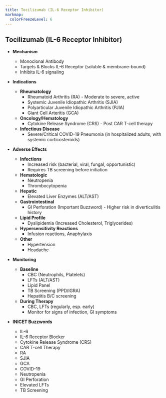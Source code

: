 ```yaml
---
title: Tocilizumab (IL-6 Receptor Inhibitor)
markmap:
  colorFreezeLevel: 6
---
```


## Tocilizumab (IL-6 Receptor Inhibitor)

-   **Mechanism**
    -   Monoclonal Antibody
    -   Targets & Blocks IL-6 Receptor (soluble & membrane-bound)
    -   Inhibits IL-6 signaling

-   **Indications**
    -   **Rheumatology**
        -   Rheumatoid Arthritis (RA) - Moderate to severe, active
        -   Systemic Juvenile Idiopathic Arthritis (SJIA)
        -   Polyarticular Juvenile Idiopathic Arthritis (PJIA)
        -   Giant Cell Arteritis (GCA)
    -   **Oncology/Hematology**
        -   Cytokine Release Syndrome (CRS) - Post CAR T-cell therapy
    -   **Infectious Disease**
        -   Severe/Critical COVID-19 Pneumonia (in hospitalized adults, with systemic corticosteroids)

-   **Adverse Effects**
    -   **Infections**
        -   Increased risk (bacterial, viral, fungal, opportunistic)
        -   Requires TB screening before initiation
    -   **Hematologic**
        -   Neutropenia
        -   Thrombocytopenia
    -   **Hepatic**
        -   Elevated Liver Enzymes (ALT/AST)
    -   **Gastrointestinal**
        -   GI Perforation (Important Buzzword) - Higher risk in diverticulitis history
    -   **Lipid Profile**
        -   Dyslipidemia (Increased Cholesterol, Triglycerides)
    -   **Hypersensitivity Reactions**
        -   Infusion reactions, Anaphylaxis
    -   **Other**
        -   Hypertension
        -   Headache

-   **Monitoring**
    -   **Baseline**
        -   CBC (Neutrophils, Platelets)
        -   LFTs (ALT/AST)
        -   Lipid Panel
        -   TB Screening (PPD/IGRA)
        -   Hepatitis B/C screening
    -   **During Therapy**
        -   CBC, LFTs (regularly, esp. early)
        -   Monitor for signs of infection, GI symptoms

-   **INICET Buzzwords**
    -   IL-6
    -   IL-6 Receptor Blocker
    -   Cytokine Release Syndrome (CRS)
    -   CAR T-cell Therapy
    -   RA
    -   SJIA
    -   GCA
    -   COVID-19
    -   Neutropenia
    -   GI Perforation
    -   Elevated LFTs
    -   TB Screening

